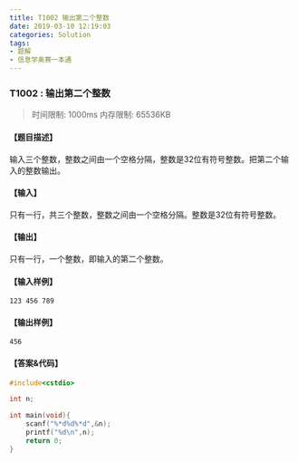 ```yaml
---
title: T1002 输出第二个整数
date: 2019-03-10 12:19:03
categories: Solution
tags:
- 题解
- 信息学奥赛一本通
---
```


### T1002 : 输出第二个整数

> 时间限制: $1000 \text{ms}$ 内存限制: $65536 \text{KB}$

<!-- more -->

#### 【题目描述】

输入三个整数，整数之间由一个空格分隔，整数是$32$位有符号整数。把第二个输入的整数输出。

#### 【输入】

只有一行，共三个整数，整数之间由一个空格分隔。整数是$32$位有符号整数。

#### 【输出】

只有一行，一个整数，即输入的第二个整数。

#### 【输入样例】

```
123 456 789
```

#### 【输出样例】

```
456
```

#### 【答案&代码】

```cpp
#include<cstdio>

int n;

int main(void){
	scanf("%*d%d%*d",&n);
	printf("%d\n",n);
	return 0;
}
```
